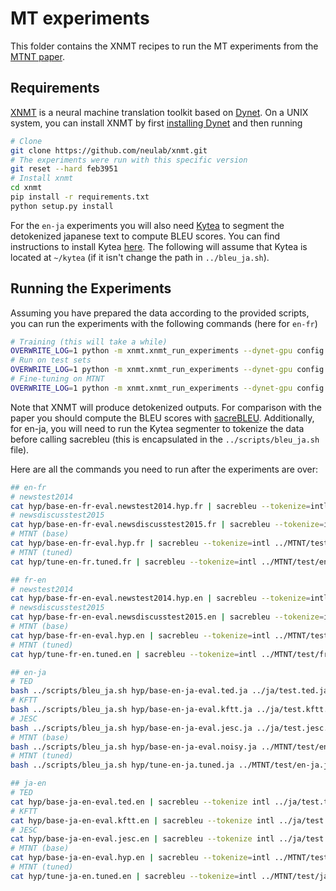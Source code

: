 # MT experiments

This folder contains the XNMT recipes to run the MT experiments from the [MTNT paper](http://www.cs.cmu.edu/~pmichel1/hosting/mtnt-emnlp.pdf).

## Requirements


[XNMT](https://github.com/neulab/xnmt) is a neural machine translation toolkit based on [Dynet](https://github.com/clab/dynet). On a UNIX system, you can install XNMT by first [installing Dynet](https://dynet.readthedocs.io/en/latest/python.html) and then running

```bash
# Clone
git clone https://github.com/neulab/xnmt.git
# The experiments were run with this specific version
git reset --hard feb3951
# Install xnmt
cd xnmt
pip install -r requirements.txt
python setup.py install
```

For the `en-ja` experiments you will also need [Kytea](http://www.phontron.com/kytea/) to segment the detokenized japanese text to compute BLEU scores. You can find instructions to install Kytea [here](http://www.phontron.com/kytea/#download). The following will assume that Kytea is located at `~/kytea` (if it isn't change the path in `../bleu_ja.sh`). 

## Running the Experiments

Assuming you have prepared the data according to the provided scripts, you can run the experiments with the following commands (here for `en-fr`)

```bash
# Training (this will take a while)
OVERWRITE_LOG=1 python -m xnmt.xnmt_run_experiments --dynet-gpu config.en-fr.yaml
# Run on test sets
OVERWRITE_LOG=1 python -m xnmt.xnmt_run_experiments --dynet-gpu config.en-fr.eval.yaml
# Fine-tuning on MTNT
OVERWRITE_LOG=1 python -m xnmt.xnmt_run_experiments --dynet-gpu config.en-fr.tune.yaml
```

Note that XNMT will produce detokenized outputs. For comparison with the paper you should compute the BLEU scores with [sacreBLEU](https://github.com/mjpost/sacreBLEU). Additionally, for en-ja, you will need to run the Kytea segmenter to tokenize the data before calling sacrebleu (this is encapsulated in the `../scripts/bleu_ja.sh` file).

Here are all the commands you need to run after the experiments are over:

```bash
## en-fr
# newstest2014
cat hyp/base-en-fr-eval.newstest2014.hyp.fr | sacrebleu --tokenize=intl ../fr/newstest2014.fr
# newsdiscusstest2015
cat hyp/base-en-fr-eval.newsdiscusstest2015.fr | sacrebleu --tokenize=intl ../fr/newsdiscusstest2015.fr
# MTNT (base)
cat hyp/base-en-fr-eval.hyp.fr | sacrebleu --tokenize=intl ../MTNT/test/en-fr.fr
# MTNT (tuned)
cat hyp/tune-en-fr.tuned.fr | sacrebleu --tokenize=intl ../MTNT/test/en-fr.fr

## fr-en
# newstest2014
cat hyp/base-fr-en-eval.newstest2014.hyp.en | sacrebleu --tokenize=intl ../fr/newstest2014.en
# newsdiscusstest2015
cat hyp/base-fr-en-eval.newsdiscusstest2015.en | sacrebleu --tokenize=intl ../fr/newsdiscusstest2015.en
# MTNT (base)
cat hyp/base-fr-en-eval.hyp.en | sacrebleu --tokenize=intl ../MTNT/test/fr-en.en
# MTNT (tuned)
cat hyp/tune-fr-en.tuned.en | sacrebleu --tokenize=intl ../MTNT/test/fr-en.en

## en-ja
# TED
bash ../scripts/bleu_ja.sh hyp/base-en-ja-eval.ted.ja ../ja/test.ted.ja
# KFTT
bash ../scripts/bleu_ja.sh hyp/base-en-ja-eval.kftt.ja ../ja/test.kftt.ja
# JESC
bash ../scripts/bleu_ja.sh hyp/base-en-ja-eval.jesc.ja ../ja/test.jesc.ja
# MTNT (base)
bash ../scripts/bleu_ja.sh hyp/base-en-ja-eval.noisy.ja ../MTNT/test/en-ja.ja
# MTNT (tuned)
bash ../scripts/bleu_ja.sh hyp/tune-en-ja.tuned.ja ../MTNT/test/en-ja.ja

## ja-en
# TED
cat hyp/base-ja-en-eval.ted.en | sacrebleu --tokenize intl ../ja/test.ted.en
# KFTT
cat hyp/base-ja-en-eval.kftt.en | sacrebleu --tokenize intl ../ja/test.kftt.en
# JESC
cat hyp/base-ja-en-eval.jesc.en | sacrebleu --tokenize intl ../ja/test.jesc.en
# MTNT (base)
cat hyp/base-ja-en-eval.hyp.en | sacrebleu --tokenize=intl ../MTNT/test/ja-en.en
# MTNT (tuned)
cat hyp/tune-ja-en.tuned.en | sacrebleu --tokenize=intl ../MTNT/test/ja-en.en
```



